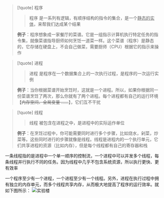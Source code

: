 
>[!quote] 程序
>>程序 是一系列有逻辑，有顺序结构的指令的集合，是一个<u>静态的实体</u>，来帮我们达成某个结果
>
>**例子**：程序想象成一家餐厅的菜谱。它是一组指示计算机执行特定任务的指令集，就像菜谱指导厨师如何烹饪一道菜一样。这个菜谱（程序）是静态的，它存储在硬盘上，不会自己做菜，需要厨师（CPU）根据它的指示来操作

>[!quote] 进程
>>进程 是程序在一个数据集合上的一次执行过程，是程序的一次运行实例
>
>**例子**：当你根据菜谱开始烹饪时，这就是一个进程。所以，如果你根据同一份菜谱烹饪了两次，那么你就有了两个进程。每个进程都有自己的运行环境【~~内存空间、全局变量 ……~~】，它们互不干扰

>[!quote] 线程
>>线程 被包含在进程之中，是进程中的实际运作单位
>
>**例子**：在烹饪过程中，你可能需要同时进行多个步骤，比如烧水，剁菜，炒菜等。这些同时进行的步骤就像是线程。线程是进程内的一个执行单元，它们共享进程的资源（比如内存），但是每个线程都有自己的寄存器和栈


一条线程指的是进程中一个单一顺序的控制流，一个进程中可以并发多个线程，每条线程并行执行不同的任务。因为线程中几乎不包含系统资源，所以执行更快、更有效率

一个程序至少有一个进程，一个进程至少有一个线程。另外，进程在执行过程中拥有独立的内存单元，而多个线程共享内存，从而极大地提高了程序的运行效率。就如下图所示：
![实验楼](https://dn-simplecloud.shiyanlou.com/1135081469062947147)